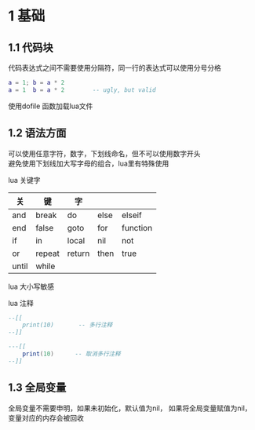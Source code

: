# 1 基础
## 1.1 代码块
代码表达式之间不需要使用分隔符，同一行的表达式可以使用分号分格
```lua
a = 1; b = a * 2
a = 1  b = a * 2        -- ugly, but valid
```
使用dofile 函数加载lua文件

## 1.2 语法方面
可以使用任意字符，数字，下划线命名，但不可以使用数字开头  
避免使用下划线加大写字母的组合，lua里有特殊使用

lua 关键字

|关  | 键 | 字 |  |  |
| --- | --- | --- | --- | --- |
| and | break | do | else | elseif |
| end | false | goto | for | function |
| if | in | local | nil | not |
| or | repeat | return | then | true |
| until | while |  |  |  |

lua 大小写敏感

lua 注释
```lua
--[[
    print(10)       -- 多行注释
--]]

---[[
    print(10)      -- 取消多行注释
--]]
```
## 1.3 全局变量
全局变量不需要申明，如果未初始化，默认值为nil， 如果将全局变量赋值为nil，变量对应的内存会被回收
